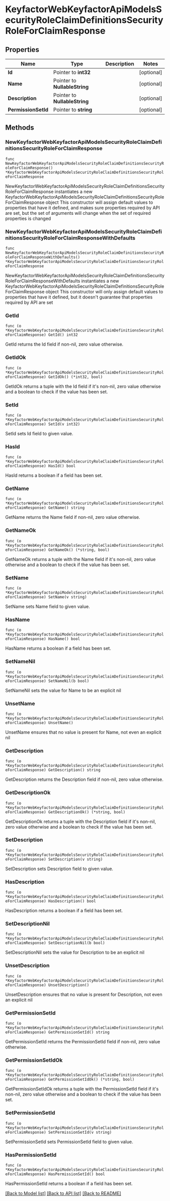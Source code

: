 # KeyfactorWebKeyfactorApiModelsSecurityRoleClaimDefinitionsSecurityRoleForClaimResponse

## Properties

Name | Type | Description | Notes
------------ | ------------- | ------------- | -------------
**Id** | Pointer to **int32** |  | [optional] 
**Name** | Pointer to **NullableString** |  | [optional] 
**Description** | Pointer to **NullableString** |  | [optional] 
**PermissionSetId** | Pointer to **string** |  | [optional] 

## Methods

### NewKeyfactorWebKeyfactorApiModelsSecurityRoleClaimDefinitionsSecurityRoleForClaimResponse

`func NewKeyfactorWebKeyfactorApiModelsSecurityRoleClaimDefinitionsSecurityRoleForClaimResponse() *KeyfactorWebKeyfactorApiModelsSecurityRoleClaimDefinitionsSecurityRoleForClaimResponse`

NewKeyfactorWebKeyfactorApiModelsSecurityRoleClaimDefinitionsSecurityRoleForClaimResponse instantiates a new KeyfactorWebKeyfactorApiModelsSecurityRoleClaimDefinitionsSecurityRoleForClaimResponse object
This constructor will assign default values to properties that have it defined,
and makes sure properties required by API are set, but the set of arguments
will change when the set of required properties is changed

### NewKeyfactorWebKeyfactorApiModelsSecurityRoleClaimDefinitionsSecurityRoleForClaimResponseWithDefaults

`func NewKeyfactorWebKeyfactorApiModelsSecurityRoleClaimDefinitionsSecurityRoleForClaimResponseWithDefaults() *KeyfactorWebKeyfactorApiModelsSecurityRoleClaimDefinitionsSecurityRoleForClaimResponse`

NewKeyfactorWebKeyfactorApiModelsSecurityRoleClaimDefinitionsSecurityRoleForClaimResponseWithDefaults instantiates a new KeyfactorWebKeyfactorApiModelsSecurityRoleClaimDefinitionsSecurityRoleForClaimResponse object
This constructor will only assign default values to properties that have it defined,
but it doesn't guarantee that properties required by API are set

### GetId

`func (o *KeyfactorWebKeyfactorApiModelsSecurityRoleClaimDefinitionsSecurityRoleForClaimResponse) GetId() int32`

GetId returns the Id field if non-nil, zero value otherwise.

### GetIdOk

`func (o *KeyfactorWebKeyfactorApiModelsSecurityRoleClaimDefinitionsSecurityRoleForClaimResponse) GetIdOk() (*int32, bool)`

GetIdOk returns a tuple with the Id field if it's non-nil, zero value otherwise
and a boolean to check if the value has been set.

### SetId

`func (o *KeyfactorWebKeyfactorApiModelsSecurityRoleClaimDefinitionsSecurityRoleForClaimResponse) SetId(v int32)`

SetId sets Id field to given value.

### HasId

`func (o *KeyfactorWebKeyfactorApiModelsSecurityRoleClaimDefinitionsSecurityRoleForClaimResponse) HasId() bool`

HasId returns a boolean if a field has been set.

### GetName

`func (o *KeyfactorWebKeyfactorApiModelsSecurityRoleClaimDefinitionsSecurityRoleForClaimResponse) GetName() string`

GetName returns the Name field if non-nil, zero value otherwise.

### GetNameOk

`func (o *KeyfactorWebKeyfactorApiModelsSecurityRoleClaimDefinitionsSecurityRoleForClaimResponse) GetNameOk() (*string, bool)`

GetNameOk returns a tuple with the Name field if it's non-nil, zero value otherwise
and a boolean to check if the value has been set.

### SetName

`func (o *KeyfactorWebKeyfactorApiModelsSecurityRoleClaimDefinitionsSecurityRoleForClaimResponse) SetName(v string)`

SetName sets Name field to given value.

### HasName

`func (o *KeyfactorWebKeyfactorApiModelsSecurityRoleClaimDefinitionsSecurityRoleForClaimResponse) HasName() bool`

HasName returns a boolean if a field has been set.

### SetNameNil

`func (o *KeyfactorWebKeyfactorApiModelsSecurityRoleClaimDefinitionsSecurityRoleForClaimResponse) SetNameNil(b bool)`

 SetNameNil sets the value for Name to be an explicit nil

### UnsetName
`func (o *KeyfactorWebKeyfactorApiModelsSecurityRoleClaimDefinitionsSecurityRoleForClaimResponse) UnsetName()`

UnsetName ensures that no value is present for Name, not even an explicit nil
### GetDescription

`func (o *KeyfactorWebKeyfactorApiModelsSecurityRoleClaimDefinitionsSecurityRoleForClaimResponse) GetDescription() string`

GetDescription returns the Description field if non-nil, zero value otherwise.

### GetDescriptionOk

`func (o *KeyfactorWebKeyfactorApiModelsSecurityRoleClaimDefinitionsSecurityRoleForClaimResponse) GetDescriptionOk() (*string, bool)`

GetDescriptionOk returns a tuple with the Description field if it's non-nil, zero value otherwise
and a boolean to check if the value has been set.

### SetDescription

`func (o *KeyfactorWebKeyfactorApiModelsSecurityRoleClaimDefinitionsSecurityRoleForClaimResponse) SetDescription(v string)`

SetDescription sets Description field to given value.

### HasDescription

`func (o *KeyfactorWebKeyfactorApiModelsSecurityRoleClaimDefinitionsSecurityRoleForClaimResponse) HasDescription() bool`

HasDescription returns a boolean if a field has been set.

### SetDescriptionNil

`func (o *KeyfactorWebKeyfactorApiModelsSecurityRoleClaimDefinitionsSecurityRoleForClaimResponse) SetDescriptionNil(b bool)`

 SetDescriptionNil sets the value for Description to be an explicit nil

### UnsetDescription
`func (o *KeyfactorWebKeyfactorApiModelsSecurityRoleClaimDefinitionsSecurityRoleForClaimResponse) UnsetDescription()`

UnsetDescription ensures that no value is present for Description, not even an explicit nil
### GetPermissionSetId

`func (o *KeyfactorWebKeyfactorApiModelsSecurityRoleClaimDefinitionsSecurityRoleForClaimResponse) GetPermissionSetId() string`

GetPermissionSetId returns the PermissionSetId field if non-nil, zero value otherwise.

### GetPermissionSetIdOk

`func (o *KeyfactorWebKeyfactorApiModelsSecurityRoleClaimDefinitionsSecurityRoleForClaimResponse) GetPermissionSetIdOk() (*string, bool)`

GetPermissionSetIdOk returns a tuple with the PermissionSetId field if it's non-nil, zero value otherwise
and a boolean to check if the value has been set.

### SetPermissionSetId

`func (o *KeyfactorWebKeyfactorApiModelsSecurityRoleClaimDefinitionsSecurityRoleForClaimResponse) SetPermissionSetId(v string)`

SetPermissionSetId sets PermissionSetId field to given value.

### HasPermissionSetId

`func (o *KeyfactorWebKeyfactorApiModelsSecurityRoleClaimDefinitionsSecurityRoleForClaimResponse) HasPermissionSetId() bool`

HasPermissionSetId returns a boolean if a field has been set.


[[Back to Model list]](../README.md#documentation-for-models) [[Back to API list]](../README.md#documentation-for-api-endpoints) [[Back to README]](../README.md)


